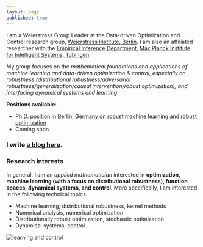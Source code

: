 ```yaml
---
layout: page
published: true
---
```

I am a Weierstrass Group Leader at the Data-driven Optimization and Control research group, [Weierstrass Institute, Berlin](https://www.wias-berlin.de/). I am also an affiliated researcher with the [Empirical Inference Department](https://ei.is.tuebingen.mpg.de/), [Max Planck Institute for Intelligent Systems, Tübingen](http://is.tue.mpg.de/).

My group focuses on the *mathematical foundations and applications of machine learning and data-driven optimization & control, especially on robustness (distributional robustness/adversarial robustness/generalization/causal intervention/robust optimization), and interfacing dynamical systems and learning*.

**Positions available**:

- [Ph.D. position in Berlin, Germany on robust machine learning and robust optimization](/phd_1/)
- Coming soon

### I write [a blog here](https://jj-zhu.github.io/blog/).

### Research interests

In general, I am an *applied mathematician* interested in **optimization, machine learning (with a focus on distributional robustness), function spaces, dynamical systems, and control**. More specifically, I am interested in the following technical topics.

+ Machine learning, distributional robustness, kernel methods
+ Numerical analysis, numerical optimization
+ Distributionally robust optimization, stochastic optimization
+ Dynamical systems, control

![learning and control](/images/atom.png)